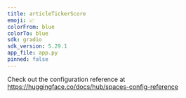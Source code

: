 ```yaml
---
title: articleTickerScore
emoji: 📈
colorFrom: blue
colorTo: blue
sdk: gradio
sdk_version: 5.29.1
app_file: app.py
pinned: false
---
```


Check out the configuration reference at https://huggingface.co/docs/hub/spaces-config-reference

